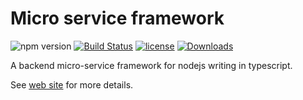 # Micro service framework

![npm version](https://img.shields.io/npm/v/vulcain-corejs.svg)
[![Build Status](https://travis-ci.org/vulcainjs/vulcain-corejs.svg?branch=master)](https://travis-ci.org/vulcainjs/vulcain-corejs)
[![license](https://img.shields.io/npm/l/vulcain-corejs.svg)](https://www.npmjs.com/package/vulcain-corejs)
[![Downloads](https://img.shields.io/npm/dm/vulcain-corejs.svg)](https://www.npmjs.com/package/vulcain-corejs)

A backend micro-service framework for nodejs writing in typescript.

See [web site](http://www.vulcainjs.org) for more details.